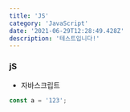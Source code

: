 ```yaml
---
title: 'JS'
category: 'JavaScript'
date: '2021-06-29T12:28:49.428Z'
description: '테스트입니다!'
---
```


### jS

- 자바스크립트

```js
const a = '123';
```
